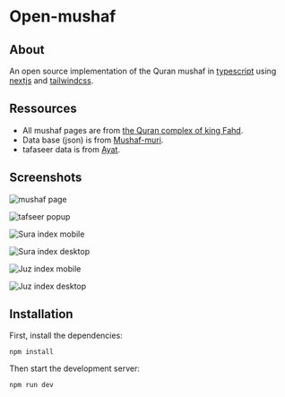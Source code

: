 # Open-mushaf

## About

An open source implementation of the Quran mushaf in [typescript](https://www.typescriptlang.org/) using [nextjs](https://nextjs.org/) and [tailwindcss](https://tailwindcss.com/).

## Ressources

- All mushaf pages are from [the Quran complex of king Fahd](https://qurancomplex.gov.sa/techquran/dev/).
- Data base (json) is from [Mushaf-muri](https://github.com/Zizwar/mushaf-mauri).
- tafaseer data is from [Ayat](https://quran.ksu.edu.sa/ayat).

## Screenshots

![mushaf page](/public/screenshots/mushaf-page.png)

![tafseer popup](/public/screenshots/tafseer-popup.png)

![Sura index mobile](/public/screenshots/sura-index-mobile.png)

![Sura index desktop](/public/screenshots/sura-index-desktop.png)

![Juz index mobile](/public/screenshots/juz-index-mobile.png)

![Juz index desktop](/public/screenshots/juz-index-desktop.png)

## Installation

First, install the dependencies:

```
npm install
```

Then start the development server:

```
npm run dev
```
